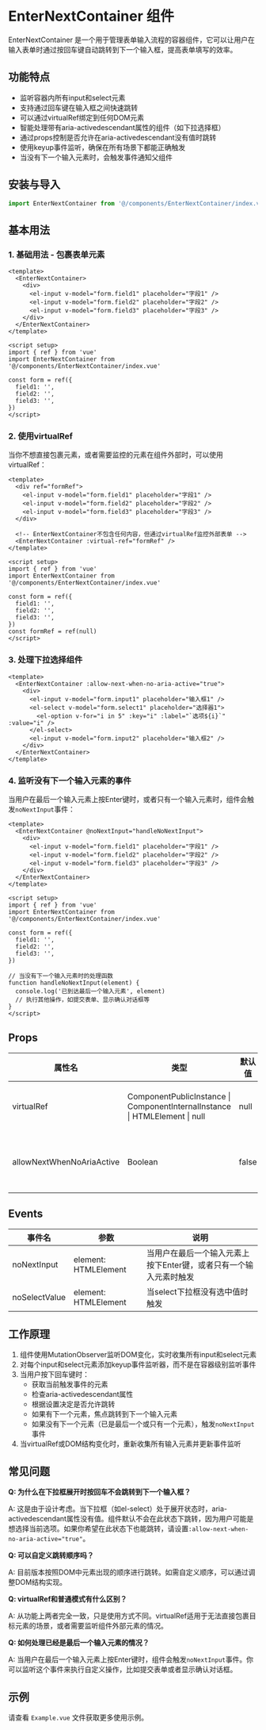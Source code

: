 # EnterNextContainer 组件

EnterNextContainer 是一个用于管理表单输入流程的容器组件，它可以让用户在输入表单时通过按回车键自动跳转到下一个输入框，提高表单填写的效率。

## 功能特点

- 监听容器内所有input和select元素
- 支持通过回车键在输入框之间快速跳转
- 可以通过virtualRef绑定到任何DOM元素
- 智能处理带有aria-activedescendant属性的组件（如下拉选择框）
- 通过props控制是否允许在aria-activedescendant没有值时跳转
- 使用keyup事件监听，确保在所有场景下都能正确触发
- 当没有下一个输入元素时，会触发事件通知父组件

## 安装与导入

```js
import EnterNextContainer from '@/components/EnterNextContainer/index.vue'
```

## 基本用法

### 1. 基础用法 - 包裹表单元素

```vue
<template>
  <EnterNextContainer>
    <div>
      <el-input v-model="form.field1" placeholder="字段1" />
      <el-input v-model="form.field2" placeholder="字段2" />
      <el-input v-model="form.field3" placeholder="字段3" />
    </div>
  </EnterNextContainer>
</template>

<script setup>
import { ref } from 'vue'
import EnterNextContainer from '@/components/EnterNextContainer/index.vue'

const form = ref({
  field1: '',
  field2: '',
  field3: '',
})
</script>
```

### 2. 使用virtualRef

当你不想直接包裹元素，或者需要监控的元素在组件外部时，可以使用virtualRef：

```vue
<template>
  <div ref="formRef">
    <el-input v-model="form.field1" placeholder="字段1" />
    <el-input v-model="form.field2" placeholder="字段2" />
    <el-input v-model="form.field3" placeholder="字段3" />
  </div>

  <!-- EnterNextContainer不包含任何内容，但通过virtualRef监控外部表单 -->
  <EnterNextContainer :virtual-ref="formRef" />
</template>

<script setup>
import { ref } from 'vue'
import EnterNextContainer from '@/components/EnterNextContainer/index.vue'

const form = ref({
  field1: '',
  field2: '',
  field3: '',
})
const formRef = ref(null)
</script>
```

### 3. 处理下拉选择组件

```vue
<template>
  <EnterNextContainer :allow-next-when-no-aria-active="true">
    <div>
      <el-input v-model="form.input1" placeholder="输入框1" />
      <el-select v-model="form.select1" placeholder="选择器1">
        <el-option v-for="i in 5" :key="i" :label="`选项${i}`" :value="i" />
      </el-select>
      <el-input v-model="form.input2" placeholder="输入框2" />
    </div>
  </EnterNextContainer>
</template>
```

### 4. 监听没有下一个输入元素的事件

当用户在最后一个输入元素上按Enter键时，或者只有一个输入元素时，组件会触发`noNextInput`事件：

```vue
<template>
  <EnterNextContainer @noNextInput="handleNoNextInput">
    <div>
      <el-input v-model="form.field1" placeholder="字段1" />
      <el-input v-model="form.field2" placeholder="字段2" />
      <el-input v-model="form.field3" placeholder="字段3" />
    </div>
  </EnterNextContainer>
</template>

<script setup>
import { ref } from 'vue'
import EnterNextContainer from '@/components/EnterNextContainer/index.vue'

const form = ref({
  field1: '',
  field2: '',
  field3: '',
})

// 当没有下一个输入元素时的处理函数
function handleNoNextInput(element) {
  console.log('已到达最后一个输入元素', element)
  // 执行其他操作，如提交表单、显示确认对话框等
}
</script>
```

## Props

| 属性名                    | 类型                                                                        | 默认值 | 说明                                                                      |
| ------------------------- | --------------------------------------------------------------------------- | ------ | ------------------------------------------------------------------------- |
| virtualRef                | ComponentPublicInstance \| ComponentInternalInstance \| HTMLElement \| null | null   | 外部元素引用，当提供时，将监控该元素而不是容器内部                        |
| allowNextWhenNoAriaActive | Boolean                                                                     | false  | 当为true时，即使元素的aria-activedescendant没有值，也允许跳转到下一个元素 |

## Events

| 事件名      | 参数                 | 说明                                                              |
| ----------- | -------------------- | ----------------------------------------------------------------- |
| noNextInput | element: HTMLElement | 当用户在最后一个输入元素上按下Enter键，或者只有一个输入元素时触发 |
| noSelectValue | element: HTMLElement | 当select下拉框没有选中值时触发 |

## 工作原理

1. 组件使用MutationObserver监听DOM变化，实时收集所有input和select元素
2. 对每个input和select元素添加keyup事件监听器，而不是在容器级别监听事件
3. 当用户按下回车键时：
   - 获取当前触发事件的元素
   - 检查aria-activedescendant属性
   - 根据设置决定是否允许跳转
   - 如果有下一个元素，焦点跳转到下一个输入元素
   - 如果没有下一个元素（已是最后一个或只有一个元素），触发`noNextInput`事件
4. 当virtualRef或DOM结构变化时，重新收集所有输入元素并更新事件监听

## 常见问题

**Q: 为什么在下拉框展开时按回车不会跳转到下一个输入框？**

A: 这是由于设计考虑。当下拉框（如el-select）处于展开状态时，aria-activedescendant属性没有值。组件默认不会在此状态下跳转，因为用户可能是想选择当前选项。如果你希望在此状态下也能跳转，请设置`:allow-next-when-no-aria-active="true"`。

**Q: 可以自定义跳转顺序吗？**

A: 目前版本按照DOM中元素出现的顺序进行跳转。如需自定义顺序，可以通过调整DOM结构实现。

**Q: virtualRef和普通模式有什么区别？**

A: 从功能上两者完全一致，只是使用方式不同。virtualRef适用于无法直接包裹目标元素的场景，或者需要监听组件外部元素的情况。

**Q: 如何处理已经是最后一个输入元素的情况？**

A: 当用户在最后一个输入元素上按Enter键时，组件会触发`noNextInput`事件。你可以监听这个事件来执行自定义操作，比如提交表单或者显示确认对话框。

## 示例

请查看 `Example.vue` 文件获取更多使用示例。
